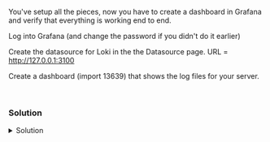 You've setup all the pieces, now you have to create a dashboard in Grafana and verify that everything is working end to end.

Log into Grafana (and change the password if you didn't do it earlier)

Create the datasource for Loki in the the Datasource page. URL = http://127.0.0.1:3100

Create a dashboard (import 13639) that shows the log files for your server.

<br>

### Solution
<details>
<summary>Solution</summary>

Connect to Grafana and log in {{TRAFFIC_HOST1_3000}}

Create the datasource for Loki in the the Datasource page. URL = http://127.0.0.1:3100 

Import the dashboard 13639 to view logs.

Verify the dashboard is working properly.

Change the app field to fail2ban and re-test your failure condition from node01, from earlier. Do you see the logs passing through to Loki?

</details>